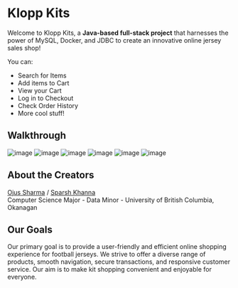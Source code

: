 # **Klopp Kits**

Welcome to Klopp Kits, a **Java-based full-stack project** that harnesses the power of MySQL, Docker, and JDBC to create an innovative online jersey sales shop!

You can:

- Search for Items
- Add items to Cart
- View your Cart
- Log in to Checkout
- Check Order History
- More cool stuff!

## Walkthrough
![image](https://github.com/ojusharma/klopp-kits-ecommerce/assets/112976298/a44e9c1f-2fe6-49d1-a2b9-f9ba3b64de8e)
![image](https://github.com/ojusharma/klopp-kits-ecommerce/assets/112976298/e5020614-42a6-4dc7-8f8e-b7a5dc7126c8)
![image](https://github.com/ojusharma/klopp-kits-ecommerce/assets/112976298/419f8480-3641-4046-bfab-2b2380cca016)
![image](https://github.com/ojusharma/klopp-kits-ecommerce/assets/112976298/fd9029b0-3a0d-45c6-9837-6fc18b7cd912)
![image](https://github.com/ojusharma/klopp-kits-ecommerce/assets/112976298/0fd8d5ae-3df3-404c-accb-4825a38d47e2)
![image](https://github.com/ojusharma/klopp-kits-ecommerce/assets/112976298/aecd2631-6215-4c67-a20e-a3ca7adaf295)





## About the Creators
[Ojus Sharma](https://github.com/ojusharma) /
[Sparsh Khanna](https://github.com/Sparshkhannaa)
<br>
Computer Science Major - Data Minor - University of British Columbia, Okanagan


## Our Goals

Our primary goal is to provide a user-friendly and efficient online shopping experience for football jerseys. We strive to offer a diverse range of products, smooth navigation, secure transactions, and responsive customer service. Our aim is to make kit shopping convenient and enjoyable for everyone.
